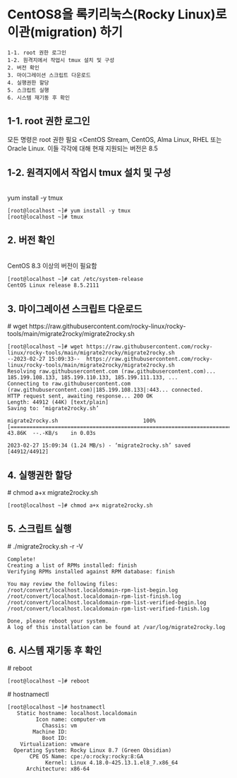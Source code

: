 CentOS8을 록키리눅스(Rocky Linux)로 이관(migration) 하기
======================================================
```
1-1. root 권한 로그인
1-2. 원격지에서 작업시 tmux 설치 및 구성
2. 버전 확인
3. 마이그레이션 스크립트 다운로드
4. 실행권한 할당
5. 스크립트 실행
6. 시스템 재기동 후 확인
```

1-1. root 권한 로그인
---------------------
모든 명령은 root 권한 필요
<CentOS Stream, CentOS, Alma Linux, RHEL 또는 Oracle Linux. 이들 각각에 대해 현재 지원되는 버전은 8.5

1-2. 원격지에서 작업시 tmux 설치 및 구성
---------------------------------------

<br/>yum install -y tmux
```
[root@localhost ~]# yum install -y tmux
[root@localhost ~]# tmux
```

2.&nbsp;버전 확인
------------
<br/>CentOS 8.3 이상의 버전이 필요함
```
[root@localhost ~]# cat /etc/system-release
CentOS Linux release 8.5.2111
```
3.&nbsp;마이그레이션 스크립트 다운로드
----------------------------------
\# wget https://<hi1>raw.githubusercontent.<hi2>com/rocky-linux/rocky-tools/main/migrate2rocky/migrate2rocky.<hi3>sh

```
[root@localhost ~]# wget https://raw.githubusercontent.com/rocky-linux/rocky-tools/main/migrate2rocky/migrate2rocky.sh
--2023-02-27 15:09:33--  https://raw.githubusercontent.com/rocky-linux/rocky-tools/main/migrate2rocky/migrate2rocky.sh
Resolving raw.githubusercontent.com (raw.githubusercontent.com)... 185.199.108.133, 185.199.110.133, 185.199.111.133, ...
Connecting to raw.githubusercontent.com (raw.githubusercontent.com)|185.199.108.133|:443... connected.
HTTP request sent, awaiting response... 200 OK
Length: 44912 (44K) [text/plain]
Saving to: ‘migrate2rocky.sh’

migrate2rocky.sh                           100%[=======================================================================================>]  43.86K  --.-KB/s    in 0.03s

2023-02-27 15:09:34 (1.24 MB/s) - ‘migrate2rocky.sh’ saved [44912/44912]
```


4.&nbsp;실행권한 할당
---------------------

\# chmod a+x migrate2rocky.sh
```
[root@localhost ~]# chmod a+x migrate2rocky.sh
```

5.&nbsp;스크립트 실행
---------------------
  
\# ./migrate2rocky.sh -r -V

```
Complete!
Creating a list of RPMs installed: finish
Verifying RPMs installed against RPM database: finish

You may review the following files:
/root/convert/localhost.localdomain-rpm-list-begin.log
/root/convert/localhost.localdomain-rpm-list-finish.log
/root/convert/localhost.localdomain-rpm-list-verified-begin.log
/root/convert/localhost.localdomain-rpm-list-verified-finish.log

Done, please reboot your system.
A log of this installation can be found at /var/log/migrate2rocky.log
```

6.&nbsp;시스템 재기동 후 확인
---------------------
\# reboot
```
[root@localhost ~]# reboot
```
\# hostnamectl
```
[root@localhost ~]# hostnamectl
   Static hostname: localhost.localdomain
         Icon name: computer-vm
           Chassis: vm
        Machine ID: 
           Boot ID: 
    Virtualization: vmware
  Operating System: Rocky Linux 8.7 (Green Obsidian)
       CPE OS Name: cpe:/o:rocky:rocky:8:GA
            Kernel: Linux 4.18.0-425.13.1.el8_7.x86_64
      Architecture: x86-64

```
